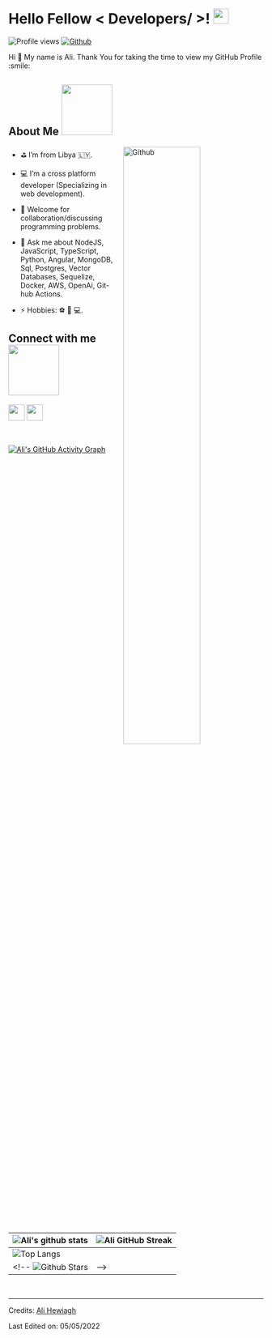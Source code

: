 <!-- <p align="center">
    <img width="200" src="https://github.com/Kathryn-Jie/Kathryn-Jie/blob/main/kathryn.png">
</p> -->

<h1> Hello Fellow < Developers/ >! <img src = "https://raw.githubusercontent.com/MartinHeinz/MartinHeinz/master/wave.gif" width = 30px> </h1>
<p align='center'>
</p>


![Profile views](https://visitor-badge.glitch.me/badge?page_id=AliHewiagh.AliHewiagh)
[![Github](https://img.shields.io/github/followers/AliHewiagh?label=Follow&style=social)](https://github.com/AliHewiagh)

<div size='20px'> Hi 👋 My name is Ali. Thank You for taking the time to view my GitHub Profile :smile: 
</div>

<h2> About Me <img src = "https://media0.giphy.com/media/KDDpcKigbfFpnejZs6/giphy.gif?cid=ecf05e47oy6f4zjs8g1qoiystc56cu7r9tb8a1fe76e05oty&rid=giphy.gif" width = 100px></h2>

<img width="55%" align="right" alt="Github" src="https://raw.githubusercontent.com/onimur/.github/master/.resources/git-header.svg" />

- ⛳ I’m from Libya 🇱🇾.
  
- 💻 I’m a cross platform developer (Specializing in web development).
  
   
- 👥 Welcome for collaboration/discussing programming problems.
  
- 💬 Ask me about NodeJS, JavaScript, TypeScript, Python, Angular, MongoDB, Sql, Postgres, Vector Databases, Sequelize, Docker, AWS, OpenAi, Git-hub Actions. 
  
- ⚡ Hobbies:  ⚽ 🏸 💻.

<h2> Connect with me <img src='https://raw.githubusercontent.com/ShahriarShafin/ShahriarShafin/main/Assets/handshake.gif' width="100px"> </h2>
<a href = 'www.linkedin.com/in/alihewiagh37'> <img width = '32px' align= 'center' src="https://raw.githubusercontent.com/rahulbanerjee26/githubAboutMeGenerator/main/icons/linked-in-alt.svg"/></a> 
<a href = 'https://github.com/AliHewiagh'> <img width = '32px' align= 'center' src="https://raw.githubusercontent.com/rahulbanerjee26/githubAboutMeGenerator/main/icons/github.svg"/></a>
  
<br>
<br>
  <br>
  
[![Ali's GitHub Activity Graph](https://activity-graph.herokuapp.com/graph?username=AliHewiagh&theme=tokyonight)](https://git.io/praveenscience)

| ![Ali's github stats](https://github-readme-stats.vercel.app/api?username=AliHewiagh&show_icons=true&theme=tokyonight) | ![Ali GitHub Streak](https://github-readme-streak-stats.herokuapp.com/?user=AliHewiagh&theme=tokyonight) |
| --- | --- |
| ![Top Langs](https://github-readme-stats.vercel.app/api/top-langs/?username=AliHewiagh&theme=tokyonight) | 
<!--   ![Github Stars](https://github-readme-stats.vercel.app/api?username=AliHewiagh&show_icons=true&locale=en&count_private=true&hide_rank=true&custom_title=My%20GitHub%20Stats&disable_animations=true&theme=tokyonight) | -->

<!-- ![Jokes Card](https://readme-jokes.vercel.app/api?theme=tokyonight) -->


<br>


-----
Credits: [Ali Hewiagh](https://github.com/AliHewiagh)

Last Edited on: 05/05/2022
